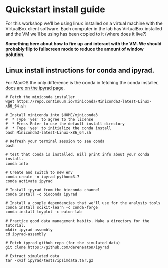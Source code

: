 # **Quickstart install guide**

For this workshop we'll be using linux installed on a virtual machine with the
VirtualBox client software. Each computer in the lab has VirtualBox installed
and the VM we'll be using has been copied to it (where does it live?)

**Something here about how to fire up and interact with the VM. We should
probably flip to fullscreen mode to reduce the amount of window polution.**

## Linux install instructions for conda and ipyrad.

For MacOS the only difference is the conda in fetching the conda installer,
[docs are on the ipyrad page](https://ipyrad.readthedocs.io/en/latest/3-installation.html#mac-install-instructions-for-conda).
```
# Fetch the miniconda installer
wget https://repo.continuum.io/miniconda/Miniconda3-latest-Linux-x86_64.sh

# Install miniconda into $HOME/miniconda3
#  * Type 'yes' to agree to the license
#  * Press Enter to use the default install directory
#  * Type 'yes' to initialize the conda install
bash Miniconda3-latest-Linux-x86_64.sh

# Refresh your terminal session to see conda
bash

# test that conda is installed. Will print info about your conda install.
conda info

# Create and switch to new env
conda create -n ipyrad python=3.7
conda activate ipyrad

# Install ipyrad from the bioconda channel
conda install -c bioconda ipyrad

# Install a couple dependencies that we'll use for the analysis tools
conda install scikit-learn -c conda-forge 
conda install toyplot -c eaton-lab

# Practice good data management habits. Make a directory for the tutorial.
mkdir ipyrad-assembly
cd ipyrad-assembly

# Fetch ipyrad github repo (for the simulated data)
git clone https://github.com/dereneaton/ipyrad

# Extract simulated data
tar -xvzf ipyrad/tests/ipsimdata.tar.gz
```
